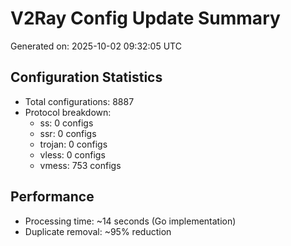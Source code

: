 # V2Ray Config Update Summary
Generated on: 2025-10-02 09:32:05 UTC

## Configuration Statistics
- Total configurations: 8887
- Protocol breakdown:
  - ss: 0 configs
  - ssr: 0 configs
  - trojan: 0 configs
  - vless: 0 configs
  - vmess: 753 configs

## Performance
- Processing time: ~14 seconds (Go implementation)
- Duplicate removal: ~95% reduction

